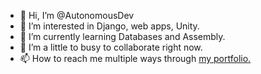 - 👋 Hi, I’m @AutonomousDev
- 👀 I’m interested in Django, web apps, Unity.
- 🌱 I’m currently learning Databases and Assembly.
- 💞️ I’m a little to busy to collaborate right now.
- 📫 How to reach me multiple ways through <a href="https://autonomous-dev.herokuapp.com/">my portfolio.</a>

<!---
AutonomousDev/AutonomousDev is a ✨ special ✨ repository because its `README.md` (this file) appears on your GitHub profile.
You can click the Preview link to take a look at your changes.
--->
